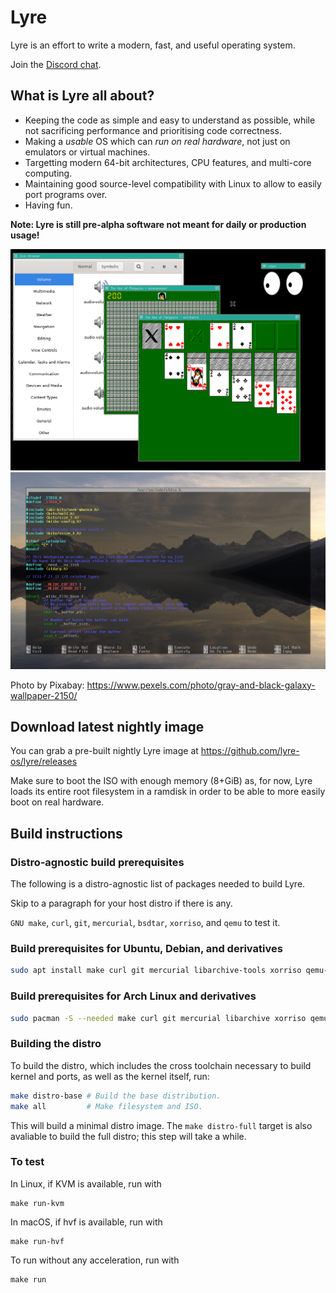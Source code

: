 # Lyre

Lyre is an effort to write a modern, fast, and useful operating system.

Join the [Discord chat](https://discord.gg/2kdk3CbADg).

## What is Lyre all about?

- Keeping the code as simple and easy to understand as possible, while not sacrificing
performance and prioritising code correctness.
- Making a *usable* OS which can *run on real hardware*, not just on emulators or
virtual machines.
- Targetting modern 64-bit architectures, CPU features, and multi-core computing.
- Maintaining good source-level compatibility with Linux to allow to easily port programs over.
- Having fun.

**Note: Lyre is still pre-alpha software not meant for daily or production usage!**

![Screenshot 0](/screenshot0.png?raw=true "Screenshot 0")
![Screenshot 1](/screenshot1.png?raw=true "Screenshot 1")

Photo by Pixabay: https://www.pexels.com/photo/gray-and-black-galaxy-wallpaper-2150/

## Download latest nightly image

You can grab a pre-built nightly Lyre image at https://github.com/lyre-os/lyre/releases

Make sure to boot the ISO with enough memory (8+GiB) as, for now, Lyre loads its
entire root filesystem in a ramdisk in order to be able to more easily boot
on real hardware.

## Build instructions

### Distro-agnostic build prerequisites

The following is a distro-agnostic list of packages needed to build Lyre.

Skip to a paragraph for your host distro if there is any.

`GNU make`, `curl`, `git`, `mercurial`, `bsdtar`, `xorriso`, and `qemu`
to test it.

### Build prerequisites for Ubuntu, Debian, and derivatives
```bash
sudo apt install make curl git mercurial libarchive-tools xorriso qemu-system-x86
```

### Build prerequisites for Arch Linux and derivatives
```bash
sudo pacman -S --needed make curl git mercurial libarchive xorriso qemu
```

### Building the distro

To build the distro, which includes the cross toolchain necessary
to build kernel and ports, as well as the kernel itself, run:

```bash
make distro-base # Build the base distribution.
make all         # Make filesystem and ISO.
```

This will build a minimal distro image. The `make distro-full` target
is also avaliable to build the full distro; this step will take a while.

### To test

In Linux, if KVM is available, run with

```
make run-kvm
```

In macOS, if hvf is available, run with

```
make run-hvf
```

To run without any acceleration, run with

```
make run
```
